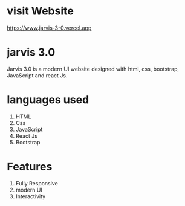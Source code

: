 ﻿# visit Website
https://www.jarvis-3-0.vercel.app
# jarvis 3.0
Jarvis 3.0 is a modern UI website designed 
with html, css, bootstrap, JavaScript and
react Js.
# languages used
1. HTML
2. Css
3. JavaScript
4. React Js
5. Bootstrap
# Features
1. Fully Responsive
2. modern UI
3. Interactivity

